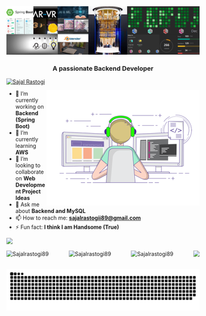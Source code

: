 <div align="center"> <img src="https://github.com/Sajalrastogi89/Sajalrastogi89/blob/master/Linkedin%20Background.png"> </div>
<h3 align="center">A passionate Backend Developer </h3>

<p align="left"> <a href="https://github.com/ryo-ma/github-profile-trophy"><img src="https://github-profile-trophy.vercel.app/?username=Sajalrastogi89" alt="Sajal Rastogi" /></a> </p>
<img align="right" alt="Coding" width="400" src="https://raw.githubusercontent.com/devSouvik/devSouvik/master/gif3.gif">

- 🔭 I’m currently working on **Backend (Spring Boot)**
- 🌱 I’m currently learning **AWS**
- 👯 I’m looking to collaborate on **Web Development Project Ideas**
- 💬 Ask me about **Backend and MySQL**
- 📫 How to reach me: **sajalrastogii89@gmail.com**
- ⚡ Fun fact: **I think I am Handsome (True)**

 <img src="https://capsule-render.vercel.app/api?type=waving&color=gradient&height=100&section=footer"/>
<div style="display: flex; flex-wrap: wrap; justify-content: space-between;">
     <div style="flex-basis: 30%;">
    <p><img align="left" src="https://github-readme-stats.vercel.app/api/top-langs?username=Sajalrastogi89&show_icons=true&locale=en&layout=compact" alt="Sajalrastogi89" /></p>
  </div> 
 <div style="flex-basis: 30%;">
    <p><img align="left" src="https://github-readme-stats.vercel.app/api?username=Sajalrastogi89&show_icons=true&locale=en" alt="Sajalrastogi89" /></p>
  </div>


  <div style="flex-basis: 30%;">
    <p><img align="left" src="https://github-readme-streak-stats.herokuapp.com/?user=Sajalrastogi89&" alt="Sajalrastogi89" /></p>
  </div>
  <div>
       
![](https://api.visitorbadge.io/api/VisitorHit?user=Sajalrastogi89&repo=Sajalrastogi89&countColor=%237B1E7A)

  </div>
  </div>
  
![Snake Eating Contributions](https://github.com/Sajalrastogi89/Sajalrastogi89/blob/output/github-contribution-grid-snake-dark.svg)

